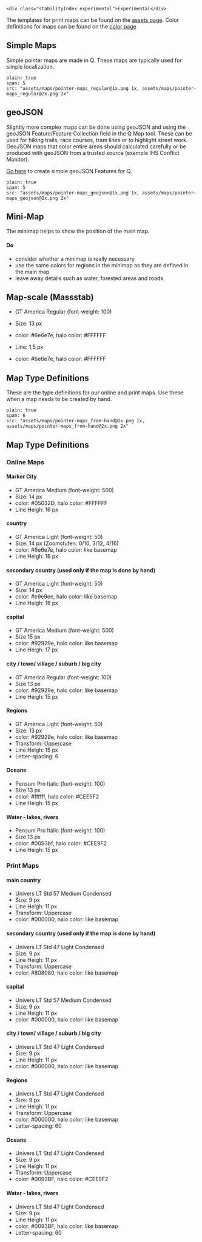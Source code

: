 ```html|span-1,no-source,plain
<div class="stabilityIndex experimental">Experimental</div>
```

The templates for print maps can be found on the [assets page](assets). Color definitions for maps can be found on the [color page](https://nzzdev.github.io/Storytelling-Styleguide/#/colors?a=maps-colors)

## Simple Maps

Simple pointer maps are made in Q. These maps are typically used for simple localization.

```image
plain: true
span: 5
src: "assets/maps/pointer-maps_regular@1x.png 1x, assets/maps/pointer-maps_regular@2x.png 2x"
```

## geoJSON

Slightly more complex maps can be done using geoJSON and using the geoJSON Feature/Feature Collection field in the Q Map tool. These can be used for hiking trails, race courses, tram lines or to highlight street work. GeoJSON maps that color entire areas should calculated carefully or be produced with geoJSON from a trusted source (example IHS Conflict Monitor).

[Go here](http://geojson.io/) to create simple geoJSON Features for Q.

```image
plain: true
span: 5
src: "assets/maps/pointer-maps_geojson@1x.png 1x, assets/maps/pointer-maps_geojson@2x.png 2x"
```

## Mini-Map
The minimap helps to show the position of the main map.
#### Do
- consider whether a minimap is really necessary
- use the same colors for regions in the minimap as they are defined in the main map
- leave away details such as water, forested areas and roads

## Map-scale (Massstab)
- GT America Regular (font-weight: 100)
- Size: 13 px
- color: #6e6e7e, halo color: #FFFFFF

- Line: 1,5 px
- color: #6e6e7e, halo color: #FFFFFF

## Map Type Definitions

These are the type definitions for our online and print maps. Use these when a map needs to be created by hand. 

```image
plain: true
span: 6
src: "assets/maps/pointer-maps_from-hand@2x.png 1x, assets/maps/pointer-maps_from-hand@2x.png 2x"
```

## Map Type Definitions
### Online Maps

#### Marker City
- GT America Medium (font-weight: 500)
- Size: 14 px
- color: #05032D, halo color: #FFFFFF
- Line Heigh: 16 px

#### country 
- GT America Light (font-weight: 50)
- Size: 14 px (Zoomstufen: 0/10, 3/12, 4/16)
- color: #6e6e7e, halo color: like basemap
- Line Heigh: 16 px

#### secondary country (used only if the map is done by hand)
- GT America Light (font-weight: 50)
- Size: 14 px
- color: #e9e9ee, halo color: like basemap
- Line Heigh: 16 px

#### capital
- GT America Medium (font-weight: 500)
- Size 15 px
- color: #92929e, halo color: like basemap
- Line Heigh: 17 px

#### city / town/ village / suburb / big city
- GT America Regular (font-weight: 100)
- Size 13 px
- color: #92929e, halo color: like basemap
- Line Heigh: 15 px

#### Regions
- GT America Light (font-weight: 50)
- Size: 13 px
- color: #92929e, halo color: like basemap
- Transform: Uppercase
- Line Heigh: 15 px
- Letter-spacing: 6

#### Oceans
- Pensum Pro Italic (font-weight: 100)
- Size 13 px
- color: #ffffff, halo color: #CEE9F2
- Line Heigh: 15 px

#### Water - lakes, rivers
- Pensum Pro Italic (font-weight: 100) 
- Size 13 px
- color: #0093bf, halo color: #CEE9F2
- Line Heigh: 15 px


### Print Maps

#### main country 
- Univers LT Std 57 Medium Condensed 
- Size: 9 px
- Line Heigh: 11 px
- Transform: Uppercase
- color: #000000, halo color: like basemap

#### secondary country (used only if the map is done by hand)
- Univers LT Std 47 Light Condensed 
- Size: 9 px
- Line Heigh: 11 px
- Transform: Uppercase
- color: #808080, halo color: like basemap

#### capital
- Univers LT Std 57 Medium Condensed
- Size: 9 px
- Line Heigh: 11 px
- color: #000000, halo color: like basemap

#### city / town/ village / suburb / big city
- Univers LT Std 47 Light Condensed
- Size: 9 px
- Line Heigh: 11 px
- color: #000000, halo color: like basemap

#### Regions
- Univers LT Std 47 Light Condensed 
- Size: 9 px
- Line Heigh: 11 px
- Transform: Uppercase
- color: #000000, halo color: like basemap
- Letter-spacing: 60

#### Oceans
- Univers LT Std 47 Light Condensed
- Size: 9 px
- Line Heigh: 11 px
- Transform: Uppercase
- color: #0093BF, halo color: #CEE9F2

#### Water - lakes, rivers
- Univers LT Std 47 Light Condensed
- Size: 9 px
- Line Heigh: 11 px
- color: #0093BF, halo color: like basemap
- Letter-spacing: 60
